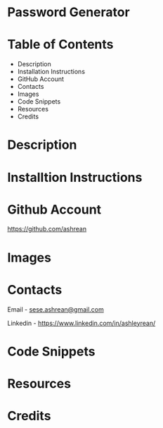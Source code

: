 # Password Generator

# Table of Contents
- Description
- Installation Instructions
- GitHub Account
- Contacts
- Images
- Code Snippets
- Resources
- Credits


# Description

# Installtion Instructions

# Github Account
https://github.com/ashrean

# Images 

# Contacts
Email - sese.ashrean@gmail.com

Linkedin - https://www.linkedin.com/in/ashleyrean/

# Code Snippets

# Resources

# Credits
